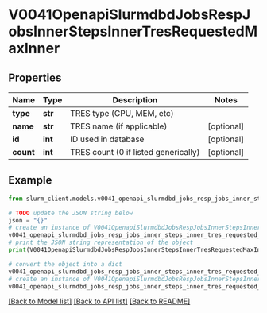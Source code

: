 # V0041OpenapiSlurmdbdJobsRespJobsInnerStepsInnerTresRequestedMaxInner


## Properties

Name | Type | Description | Notes
------------ | ------------- | ------------- | -------------
**type** | **str** | TRES type (CPU, MEM, etc) | 
**name** | **str** | TRES name (if applicable) | [optional] 
**id** | **int** | ID used in database | [optional] 
**count** | **int** | TRES count (0 if listed generically) | [optional] 

## Example

```python
from slurm_client.models.v0041_openapi_slurmdbd_jobs_resp_jobs_inner_steps_inner_tres_requested_max_inner import V0041OpenapiSlurmdbdJobsRespJobsInnerStepsInnerTresRequestedMaxInner

# TODO update the JSON string below
json = "{}"
# create an instance of V0041OpenapiSlurmdbdJobsRespJobsInnerStepsInnerTresRequestedMaxInner from a JSON string
v0041_openapi_slurmdbd_jobs_resp_jobs_inner_steps_inner_tres_requested_max_inner_instance = V0041OpenapiSlurmdbdJobsRespJobsInnerStepsInnerTresRequestedMaxInner.from_json(json)
# print the JSON string representation of the object
print(V0041OpenapiSlurmdbdJobsRespJobsInnerStepsInnerTresRequestedMaxInner.to_json())

# convert the object into a dict
v0041_openapi_slurmdbd_jobs_resp_jobs_inner_steps_inner_tres_requested_max_inner_dict = v0041_openapi_slurmdbd_jobs_resp_jobs_inner_steps_inner_tres_requested_max_inner_instance.to_dict()
# create an instance of V0041OpenapiSlurmdbdJobsRespJobsInnerStepsInnerTresRequestedMaxInner from a dict
v0041_openapi_slurmdbd_jobs_resp_jobs_inner_steps_inner_tres_requested_max_inner_from_dict = V0041OpenapiSlurmdbdJobsRespJobsInnerStepsInnerTresRequestedMaxInner.from_dict(v0041_openapi_slurmdbd_jobs_resp_jobs_inner_steps_inner_tres_requested_max_inner_dict)
```
[[Back to Model list]](../README.md#documentation-for-models) [[Back to API list]](../README.md#documentation-for-api-endpoints) [[Back to README]](../README.md)


